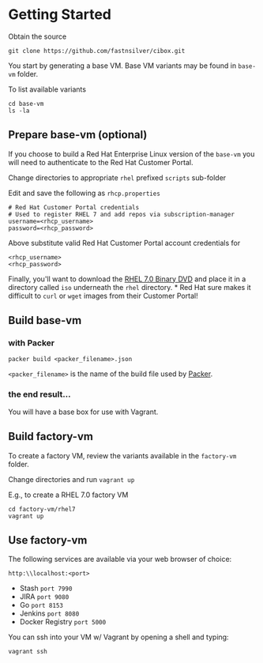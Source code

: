 # Getting Started

Obtain the source

    git clone https://github.com/fastnsilver/cibox.git
    
You start by generating a base VM.  Base VM variants may be found in `base-vm` folder.

To list available variants

    cd base-vm
    ls -la
    
    
## Prepare base-vm (optional)

If you choose to build a Red Hat Enterprise Linux version of the `base-vm` you will need to authenticate to the Red Hat Customer Portal.  

Change directories to appropriate `rhel` prefixed `scripts` sub-folder

Edit and save the following as `rhcp.properties`

    # Red Hat Customer Portal credentials
    # Used to register RHEL 7 and add repos via subscription-manager
    username=<rhcp_username>
    password=<rhcp_password>

Above substitute valid Red Hat Customer Portal account credentials for

    <rhcp_username>
    <rhcp_password>

Finally, you'll want to download the [RHEL 7.0 Binary DVD](https://access.redhat.com/downloads/content/69/ver=/rhel---7/7.0/x86_64/product-downloads) and place it in a directory called `iso` underneath the `rhel` directory.
    * Red Hat sure makes it difficult to `curl` or `wget` images from their Customer Portal!


## Build base-vm

### with Packer

    packer build <packer_filename>.json

`<packer_filename>` is the name of the build file used by [Packer](http://www.packer.io/docs/command-line/introduction.html).

### the end result...
You will have a base box for use with Vagrant.


## Build factory-vm

To create a factory VM, review the variants available in the `factory-vm` folder.

Change directories and run `vagrant up`

E.g., to create a RHEL 7.0 factory VM

    cd factory-vm/rhel7
    vagrant up


## Use factory-vm

The following services are available via your web browser of choice:

    http:\\localhost:<port>

* Stash `port 7990`
* JIRA `port 9080`
* Go `port 8153`
* Jenkins `port 8080`
* Docker Registry `port 5000`

You can ssh into your VM w/ Vagrant by opening a shell and typing:

    vagrant ssh
